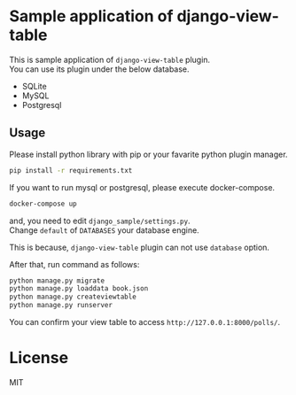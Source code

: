 # Sample application of django-view-table

This is sample application of `django-view-table` plugin.  
You can use its plugin under the below database.  

* SQLite
* MySQL
* Postgresql

## Usage

Please install python library with pip or your favarite python plugin manager.  

```bash
pip install -r requirements.txt
```

If you want to run mysql or postgresql, please execute docker-compose.  

```bash
docker-compose up
```  

and, you need to edit `django_sample/settings.py`.  
Change `default` of `DATABASES` your database engine.  

This is because, `django-view-table` plugin can not use `database` option.  

After that, run command as follows:

```bash
python manage.py migrate
python manage.py loaddata book.json
python manage.py createviewtable
python manage.py runserver
```

You can confirm your view table to access `http://127.0.0.1:8000/polls/`.  

# License

MIT